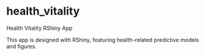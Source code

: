 # health_vitality
Health Vitality RShiny App

This app is designed with RShiny, featuring health-related predictive models and figures. 
